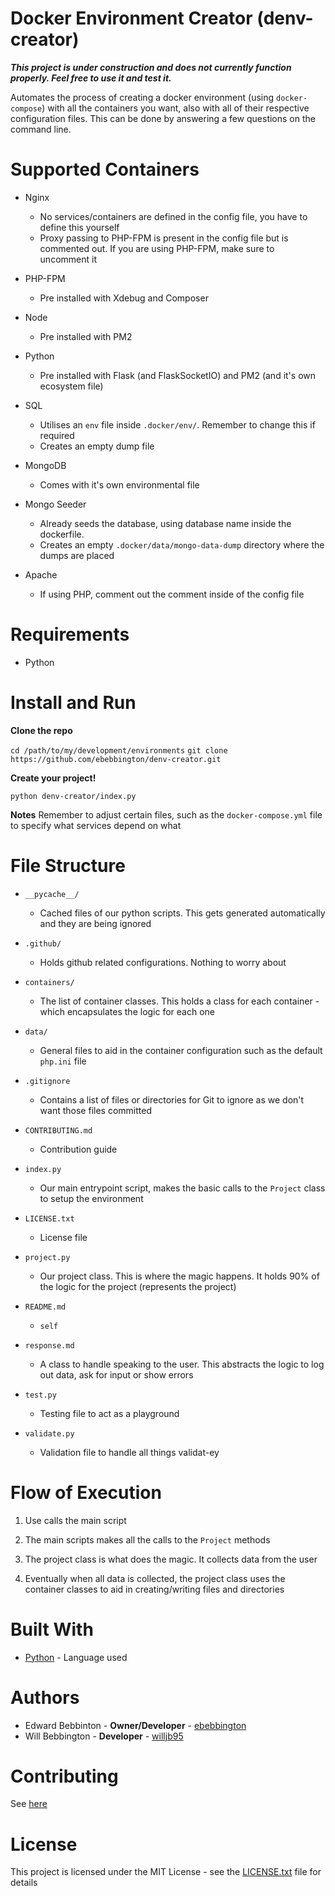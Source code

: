 # Docker Environment Creator (denv-creator)

***This project is under construction and does not currently function properly. Feel free to use it and test it.***

Automates the process of creating a docker environment (using `docker-compose`) with all the containers you want, also with all of their respective configuration files. This can be done by answering a few questions on the command line.

# Supported Containers

* Nginx
    * No services/containers are defined in the config file, you have to define this yourself
    * Proxy passing to PHP-FPM is present in the config file but is commented out. If you are using PHP-FPM, make sure to uncomment it

* PHP-FPM
    * Pre installed with Xdebug and Composer

* Node
    * Pre installed with PM2

* Python
    * Pre installed with Flask (and FlaskSocketIO) and PM2 (and it's own ecosystem file)

* SQL
    * Utilises an `env` file inside `.docker/env/`. Remember to change this if required
    * Creates an empty dump file

* MongoDB
    * Comes with it's own environmental file

* Mongo Seeder
    * Already seeds the database, using database name inside the dockerfile.
    * Creates an empty `.docker/data/mongo-data-dump` directory where the dumps are placed

* Apache
    * If using PHP, comment out the comment inside of the config file

# Requirements

* Python

# Install and Run

**Clone the repo**

`cd /path/to/my/development/environments`
`git clone https://github.com/ebebbington/denv-creator.git`
 
**Create your project!**
 
`python denv-creator/index.py`

**Notes**
Remember to adjust certain files, such as the `docker-compose.yml` file to specify what services depend on what
 
# File Structure

* `__pycache__/`
  * Cached files of our python scripts. This gets generated automatically and they are being ignored
  
* `.github/`
  * Holds github related configurations. Nothing to worry about
  
* `containers/`
  * The list of container classes. This holds a class for each container - which encapsulates the logic for each one
  
* `data/`
  * General files to aid in the container configuration such as the default `php.ini` file
  
* `.gitignore`
  * Contains a list of files or directories for Git to ignore as we don't want those files committed
  
* `CONTRIBUTING.md`
  * Contribution guide
  
* `index.py`
  * Our main entrypoint script, makes the basic calls to the `Project` class to setup the environment
  
* `LICENSE.txt`
  * License file
  
* `project.py`
  * Our project class. This is where the magic happens. It holds 90% of the logic for the project (represents the project)
  
* `README.md`
  * `self`
  
* `response.md`
  * A class to handle speaking to the user. This abstracts the logic to log out data, ask for input or show errors

* `test.py`
  * Testing file to act as a playground
  
* `validate.py`
  * Validation file to handle all things validat-ey

# Flow of Execution

1. Use calls the main script

2. The main scripts makes all the calls to the `Project` methods

3. The project class is what does the magic. It collects data from the user

4. Eventually when all data is collected, the project class uses the container classes to aid in creating/writing files and directories

# Built With

* [Python](https://docs.python.org) - Language used

# Authors

* Edward Bebbinton - **Owner/Developer** - [ebebbington](https://github.com/ebebbington)
* Will Bebbington - **Developer** - [willjb95](https://github.com/willjb95)

# Contributing

See [here](#CONTRIBUTING.md)

# License

This project is licensed under the MIT License - see the [LICENSE.txt](LICENSE.txt) file for details
